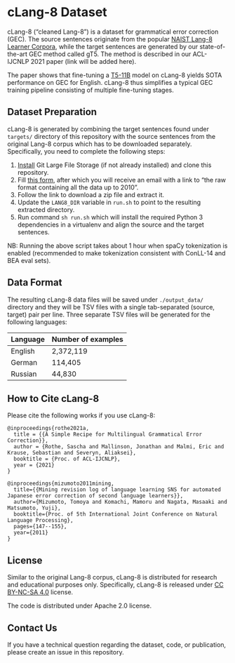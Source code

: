 # cLang-8 Dataset

cLang-8 (“cleaned Lang-8”) is a dataset for grammatical error correction (GEC).
The source sentences originate from the popular
[NAIST Lang-8 Learner Corpora](https://sites.google.com/site/naistlang8corpora/home),
while the target sentences are generated by our state-of-the-art GEC method
called gT5. The method is described in our ACL-IJCNLP 2021 paper (link will be
added here).

The paper shows that fine-tuning a
[T5-11B](https://github.com/google-research/text-to-text-transfer-transformer)
model on cLang-8 yields SOTA performance on GEC for English. cLang-8 thus
simplifies a typical GEC training pipeline consisting of multiple fine-tuning
stages.

## Dataset Preparation

cLang-8 is generated by combining the target sentences found under `targets/`
directory of this repository with the source sentences from the original Lang-8
corpus which has to be downloaded separately. Specifically, you need to complete
the following steps:

1.  [Install](https://git-lfs.github.com/) Git Large File Storage (if not
    already installed) and clone this repository.
2.  Fill
    [this form](https://docs.google.com/forms/d/17gZZsC_rnaACMXmPiab3kjqBEtRHPMz0UG9Dk-x_F0k/viewform?edit_requested=true),
    after which you will receive an email with a link to “the raw format
    containing all the data up to 2010”.
3.  Follow the link to download a zip file and extract it.
4.  Update the `LANG8_DIR` variable in `run.sh` to point to the resulting
    extracted directory.
5.  Run command `sh run.sh` which will install the required Python 3
    dependencies in a virtualenv and align the source and the target sentences.

NB: Running the above script takes about 1 hour when spaCy tokenization is
enabled (recommended to make tokenization consistent with ConLL-14 and BEA eval
sets).

## Data Format

The resulting cLang-8 data files will be saved under `./output_data/` directory
and they will be TSV files with a single tab-separated (source, target) pair per
line. Three separate TSV files will be generated for the following languages:

Language | Number of examples
-------- | ------------------
English  | 2,372,119
German   | 114,405
Russian  | 44,830

## How to Cite cLang-8

Please cite the following works if you use cLang-8:

```
@inproceedings{rothe2021a,
  title = {{A Simple Recipe for Multilingual Grammatical Error Correction}},
  author = {Rothe, Sascha and Mallinson, Jonathan and Malmi, Eric and Krause, Sebastian and Severyn, Aliaksei},
  booktitle = {Proc. of ACL-IJCNLP},
  year = {2021}
}

@inproceedings{mizumoto2011mining,
  title={{Mining revision log of language learning SNS for automated Japanese error correction of second language learners}},
  author={Mizumoto, Tomoya and Komachi, Mamoru and Nagata, Masaaki and Matsumoto, Yuji},
  booktitle={Proc. of 5th International Joint Conference on Natural Language Processing},
  pages={147--155},
  year={2011}
}
```

## License

Similar to the original Lang-8 corpus, cLang-8 is distributed for research and
educational purposes only. Specifically, cLang-8 is released under
[CC BY-NC-SA 4.0](https://creativecommons.org/licenses/by-nc-sa/4.0/) license.

The code is distributed under Apache 2.0 license.

## Contact Us

If you have a technical question regarding the dataset, code, or publication,
please create an issue in this repository.
